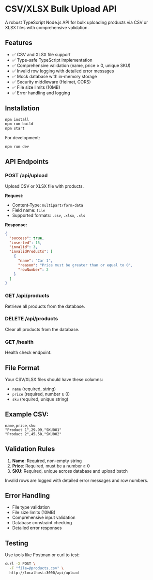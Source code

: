 # CSV/XLSX Bulk Upload API

A robust TypeScript Node.js API for bulk uploading products via CSV or XLSX files with comprehensive validation.

## Features

- ✅ CSV and XLSX file support
- ✅ Type-safe TypeScript implementation
- ✅ Comprehensive validation (name, price ≥ 0, unique SKU)
- ✅ Invalid row logging with detailed error messages
- ✅ Mock database with in-memory storage
- ✅ Security middleware (Helmet, CORS)
- ✅ File size limits (10MB)
- ✅ Error handling and logging

## Installation

```bash
npm install
npm run build
npm start
```

For development:

```bash
npm run dev
```

## API Endpoints

### POST /api/upload

Upload CSV or XLSX file with products.

**Request:**

- Content-Type: `multipart/form-data`
- Field name: `file`
- Supported formats: `.csv`, `.xlsx`, `.xls`

**Response:**

```json
{
  "success": true,
  "inserted": 15,
  "invalid": 3,
  "invalidProducts": [
    {
      "name": "Car 1",
      "reason": "Price must be greater than or equal to 0",
      "rowNumber": 2
    }
  ]
}
```

### GET /api/products

Retrieve all products from the database.

### DELETE /api/products

Clear all products from the database.

### GET /health

Health check endpoint.

## File Format

Your CSV/XLSX files should have these columns:

- `name` (required, string)
- `price` (required, number ≥ 0)
- `sku` (required, unique string)

## Example CSV:

```csv
name,price,sku
"Product 1",29.99,"SKU001"
"Product 2",45.50,"SKU002"
```

## Validation Rules

1. **Name**: Required, non-empty string
2. **Price**: Required, must be a number ≥ 0
3. **SKU**: Required, unique across database and upload batch

Invalid rows are logged with detailed error messages and row numbers.

## Error Handling

- File type validation
- File size limits (10MB)
- Comprehensive input validation
- Database constraint checking
- Detailed error responses

## Testing

Use tools like Postman or curl to test:

```bash
curl -X POST \
  -F "file=@products.csv" \
  http://localhost:3000/api/upload
```
